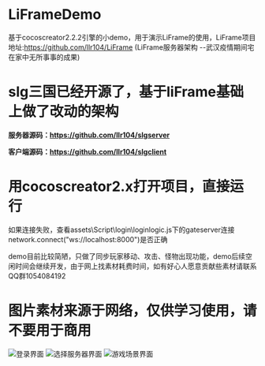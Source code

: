 # LiFrameDemo
基于cocoscreator2.2.2引擎的小demo，用于演示LiFrame的使用，LiFrame项目地址:https://github.com/llr104/LiFrame (LiFrame服务器架构 --武汉疫情期间宅在家中无所事事的成果)



# slg三国已经开源了，基于liFrame基础上做了改动的架构

**服务器源码：https://github.com/llr104/slgserver** 

**客户端源码：https://github.com/llr104/slgclient**



# 用cocoscreator2.x打开项目，直接运行

  如果连接失败，查看assets\Script\login\loginlogic.js下的gateserver连接network.connect("ws://localhost:8000")是否正确

  demo目前比较简陋，只做了同步玩家移动、攻击、怪物出现功能，demo后续空闲时间会继续开发，由于网上找素材耗费时间，如有好心人愿意贡献些素材请联系QQ群1054084192
# 图片素材来源于网络，仅供学习使用，请不要用于商用

![登录界面](https://s1.imagehub.cc/images/2021/04/24/1.png)
![选择服务器界面](https://s1.imagehub.cc/images/2021/04/24/2.png)
![游戏场景界面](https://s1.imagehub.cc/images/2021/04/24/3.png)

